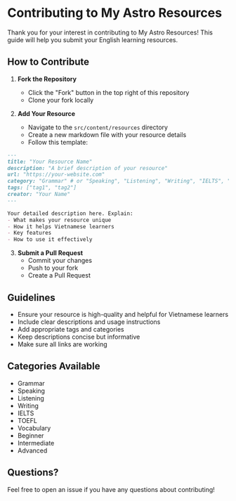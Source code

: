 # Contributing to My Astro Resources

Thank you for your interest in contributing to My Astro Resources! This guide will help you submit your English learning resources.

## How to Contribute

1. **Fork the Repository**
   - Click the "Fork" button in the top right of this repository
   - Clone your fork locally

2. **Add Your Resource**
   - Navigate to the `src/content/resources` directory
   - Create a new markdown file with your resource details
   - Follow this template:

```markdown
---
title: "Your Resource Name"
description: "A brief description of your resource"
url: "https://your-website.com"
category: "Grammar" # or "Speaking", "Listening", "Writing", "IELTS", "TOEFL", "Vocabulary", "Beginner", "Intermediate", "Advanced"
tags: ["tag1", "tag2"]
creator: "Your Name"
---

Your detailed description here. Explain:
- What makes your resource unique
- How it helps Vietnamese learners
- Key features
- How to use it effectively
```

3. **Submit a Pull Request**
   - Commit your changes
   - Push to your fork
   - Create a Pull Request

## Guidelines

- Ensure your resource is high-quality and helpful for Vietnamese learners
- Include clear descriptions and usage instructions
- Add appropriate tags and categories
- Keep descriptions concise but informative
- Make sure all links are working

## Categories Available

- Grammar
- Speaking
- Listening
- Writing
- IELTS
- TOEFL
- Vocabulary
- Beginner
- Intermediate
- Advanced

## Questions?

Feel free to open an issue if you have any questions about contributing! 